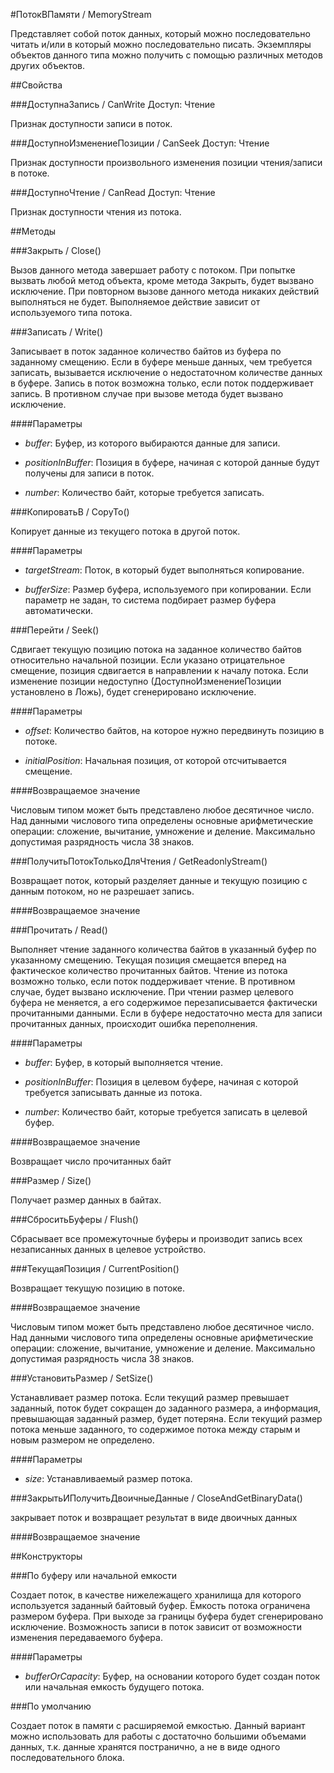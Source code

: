 
#ПотокВПамяти / MemoryStream

    
    

Представляет собой поток данных, который можно последовательно читать и/или в который можно последовательно писать.
Экземпляры объектов данного типа можно получить с помощью различных методов других объектов.


  
  
##Свойства
    
###ДоступнаЗапись / CanWrite
Доступ: Чтение
    
    

Признак доступности записи в поток.


  
  
###ДоступноИзменениеПозиции / CanSeek
Доступ: Чтение
    
    

Признак доступности произвольного изменения позиции чтения/записи в потоке.


  
  
###ДоступноЧтение / CanRead
Доступ: Чтение
    
    

Признак доступности чтения из потока.


  
  
##Методы
    
###Закрыть / Close()
    
    
    

Вызов данного метода завершает работу с потоком. При попытке вызвать любой метод объекта, кроме метода Закрыть, будет вызвано исключение.
При повторном вызове данного метода никаких действий выполняться не будет.
Выполняемое действие зависит от используемого типа потока.


  
  
###Записать / Write()
    
    
    

Записывает в поток заданное количество байтов из буфера по заданному смещению. Если в буфере меньше данных, чем требуется записать, вызывается исключение о недостаточном количестве данных в буфере.
Запись в поток возможна только, если поток поддерживает запись. В противном случае при вызове метода будет вызвано исключение.


  
  
####Параметры

* *buffer*: Буфер, из которого выбираются данные для записи.

* *positionInBuffer*: Позиция в буфере, начиная с которой данные будут получены для записи в поток.

* *number*: Количество байт, которые требуется записать.

###КопироватьВ / CopyTo()
    
    
    

Копирует данные из текущего потока в другой поток.


  
  
####Параметры

* *targetStream*: Поток, в который будет выполняться копирование.

* *bufferSize*: Размер буфера, используемого при копировании.
Если параметр не задан, то система подбирает размер буфера автоматически.

###Перейти / Seek()
    
    
    

Сдвигает текущую позицию потока на заданное количество байтов относительно начальной позиции. Если указано отрицательное смещение, позиция сдвигается в направлении к началу потока.
Если изменение позиции недоступно (ДоступноИзменениеПозиции установлено в Ложь), будет сгенерировано исключение.


  
  
####Параметры

* *offset*: Количество байтов, на которое нужно передвинуть позицию в потоке.

* *initialPosition*: Начальная позиция, от которой отсчитывается смещение.

####Возвращаемое значение

Числовым типом может быть представлено любое десятичное число. Над данными числового типа определены основные арифметические операции: сложение, вычитание, умножение и деление. Максимально допустимая разрядность числа 38 знаков.

  
###ПолучитьПотокТолькоДляЧтения / GetReadonlyStream()
    
    
    

Возвращает поток, который разделяет данные и текущую позицию с данным потоком, но не разрешает запись.


  
  
####Возвращаемое значение

###Прочитать / Read()
    
    
    

Выполняет чтение заданного количества байтов в указанный буфер по указанному смещению. Текущая позиция смещается вперед на фактическое количество прочитанных байтов.
Чтение из потока возможно только, если поток поддерживает чтение. В противном случае, будет вызвано исключение.
При чтении размер целевого буфера не меняется, а его содержимое перезаписывается фактически прочитанными данными. Если в буфере недостаточно места для записи прочитанных данных, происходит ошибка переполнения.


  
  
####Параметры

* *buffer*: Буфер, в который выполняется чтение.

* *positionInBuffer*: Позиция в целевом буфере, начиная с которой требуется записывать данные из потока.

* *number*: Количество байт, которые требуется записать в целевой буфер.

####Возвращаемое значение

Возвращает число прочитанных байт


  
###Размер / Size()
    
    
    

Получает размер данных в байтах.


  
  
###СброситьБуферы / Flush()
    
    
    

Сбрасывает все промежуточные буферы и производит запись всех незаписанных данных в целевое устройство.


  
  
###ТекущаяПозиция / CurrentPosition()
    
    
    

Возвращает текущую позицию в потоке.


  
  
####Возвращаемое значение

Числовым типом может быть представлено любое десятичное число. Над данными числового типа определены основные арифметические операции: сложение, вычитание, умножение и деление. Максимально допустимая разрядность числа 38 знаков.

  
###УстановитьРазмер / SetSize()
    
    
    

Устанавливает размер потока.
Если текущий размер превышает заданный, поток будет сокращен до заданного размера, а информация, превышающая заданный размер, будет потеряна.
Если текущий размер потока меньше заданного, то содержимое потока между старым и новым размером не определено.


  
  
####Параметры

* *size*: Устанавливаемый размер потока.

###ЗакрытьИПолучитьДвоичныеДанные / CloseAndGetBinaryData()
    
    
    
закрывает поток и возвращает результат в виде двоичных данных


  
  
####Возвращаемое значение

##Конструкторы

  
###По буферу или начальной емкости
    
    

Создает поток, в качестве нижележащего хранилища для которого используется заданный байтовый буфер. Ёмкость потока ограничена размером буфера. При выходе за границы буфера будет сгенерировано исключение.
Возможность записи в поток зависит от возможности изменения передаваемого буфера.


  
  
####Параметры

* *bufferOrCapacity*: Буфер, на основании которого будет создан поток или начальная емкость будущего потока.

###По умолчанию
    
    

Создает поток в памяти с расширяемой емкостью. Данный вариант можно использовать для работы с достаточно большими объемами данных, т.к. данные хранятся постранично, а не в виде одного последовательного блока.


  
  